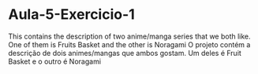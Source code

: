 # Aula-5-Exercicio-1
This contains the description of two anime/manga series that we both like. One of them is Fruits Basket and the other is Noragami
O projeto contém a descrição de dois animes/mangas que ambos gostam. Um deles é Fruit Basket e o outro é Noragami
